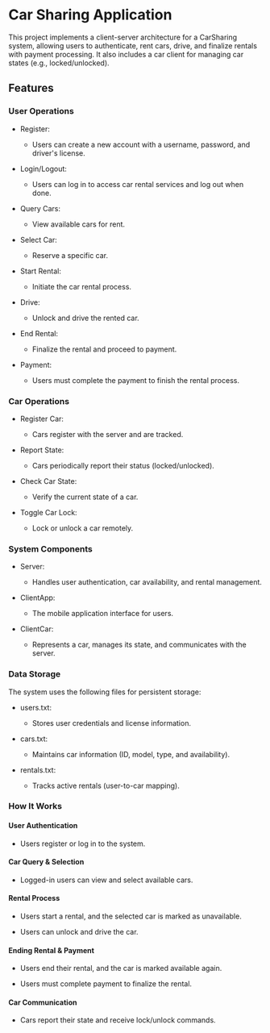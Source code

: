 # Car Sharing Application
This project implements a client-server architecture for a CarSharing system, allowing users to authenticate, rent cars, drive, and finalize rentals with payment processing. It also includes a car client for managing car states (e.g., locked/unlocked).

## Features
### User Operations

* Register:
  * Users can create a new account with a username, password, and driver's license.

* Login/Logout:
  * Users can log in to access car rental services and log out when done.

* Query Cars:
  * View available cars for rent.

* Select Car:
  * Reserve a specific car.

* Start Rental:
  * Initiate the car rental process.

* Drive:
  * Unlock and drive the rented car.

* End Rental:
  * Finalize the rental and proceed to payment.

* Payment:
  * Users must complete the payment to finish the rental process.

### Car Operations

* Register Car:
  * Cars register with the server and are tracked.

* Report State:
  * Cars periodically report their status (locked/unlocked).

* Check Car State: 
  * Verify the current state of a car.

* Toggle Car Lock:
  * Lock or unlock a car remotely.

### System Components

* Server:
  * Handles user authentication, car availability, and rental management.

* ClientApp:
  * The mobile application interface for users.

* ClientCar:
  * Represents a car, manages its state, and communicates with the server.

### Data Storage

The system uses the following files for persistent storage:

* users.txt:
  * Stores user credentials and license information.

* cars.txt:
  * Maintains car information (ID, model, type, and availability).

* rentals.txt:
  * Tracks active rentals (user-to-car mapping).

### How It Works

#### User Authentication

* Users register or log in to the system.

#### Car Query & Selection

* Logged-in users can view and select available cars.

#### Rental Process

* Users start a rental, and the selected car is marked as unavailable.

* Users can unlock and drive the car.

#### Ending Rental & Payment

* Users end their rental, and the car is marked available again.

* Users must complete payment to finalize the rental.

#### Car Communication

* Cars report their state and receive lock/unlock commands.
